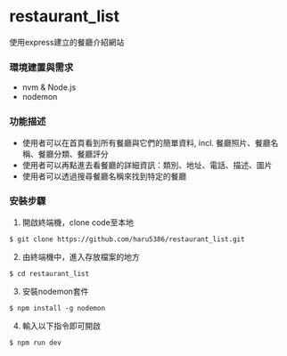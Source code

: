 # restaurant_list
使用express建立的餐廳介紹網站

### 環境建置與需求
- nvm & Node.js
- nodemon 


### 功能描述
- 使用者可以在首頁看到所有餐廳與它們的簡單資料, incl. 餐廳照片、餐廳名稱、餐廳分類、餐廳評分
- 使用者可以再點進去看餐廳的詳細資訊：類別、地址、電話、描述、圖片
- 使用者可以透過搜尋餐廳名稱來找到特定的餐廳

###  安裝步驟
1. 開啟終端機，clone code至本地
```
$ git clone https://github.com/haru5386/restaurant_list.git
```

2. 由終端機中，進入存放檔案的地方
```
$ cd restaurant_list
```

3. 安裝nodemon套件
```
$ npm install -g nodemon
```

4. 輸入以下指令即可開啟
```
$ npm run dev
```
